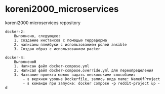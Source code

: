 # koreni2000_microservices
koreni2000 microservices repository

    docker-2:
        Выполнено, следующее:
        1. создание инстансов с помощью терраформа
        2. написаны плейбуки с использованием ролей ansible
        3. Создан образ с использованием packer

    docker-4:
        ВыполненоЖ
        1. Написан файл docker-compose.yml
        2. Написал файл docker-compose.override.yml для переопределения
        3. Название проекта можно задать несколькими способами:
            - в верхнем уровне Dockerfile, запись вида name: NameOfProject
            - в команде при запуске: docker compose -p reddit-project up -d
